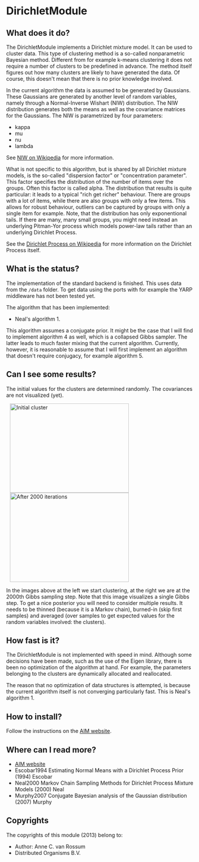 <!-- Uses markdown syntax for neat display at github. This is the most important thing to your user. Be not afraid that
	you are too long-winded. If you tell someone what the Battacharyya distance is, they probably will appreciate
	that even if they already know. Be also clear about its complexity, say if it is exponential in time or the 
	number of pixels for example. 

	Tips on syntax:
	
	Use pictures:
	  ![picture](https://raw.github.com/git_username/git_repos/master/module_name/some_doc_folder/picture.jpg)

	Use math notation (http://stackoverflow.com/questions/11256433):
	- Experiment on http://latex.codecogs.com/gif.latex?c=\sqrt{E/m} to check your equation
	- Encode the math part c=\sqrt{E/m} on http://www.url-encode-decode.com/urlencode
	- And write it in markdown syntax as:
	   ![equation](http://latex.codecogs.com/gif.latex?c%3D%5Csqrt%7BE%2Fm%7D)
-->

# DirichletModule

## What does it do?

The DirichletModule implements a Dirichlet mixture model. It can be used to cluster data. This type of clustering
method is a so-called nonparametric Bayesian method. Different from for example k-means clustering it does not 
require a number of clusters to be predefined in advance. The method itself figures out how many clusters are likely
to have generated the data. Of course, this doesn't mean that there is no prior knowledge involved. 

In the current algorithm the data is assumed to be generated by Gaussians. These Gaussians are generated by another
level of random variables, namely through a Normal-Inverse Wishart (NIW) distribution. The NIW distribution generates
both the means as well as the covariance matrices for the Gaussians. The NIW is parametrized by four parameters:

* kappa
* mu
* nu
* lambda

See [NIW on Wikipedia](http://en.wikipedia.org/wiki/Normal-inverse-Wishart_distribution) for more information.

What is not specific to this algorithm, but is shared by all Dirichlet mixture models, is the so-called "dispersion
factor" or "concentration parameter". This factor specifies the distribution of the number of items over the groups. 
Often this factor is called alpha. The distribution that results is quite particular: it leads to a typical
"rich get richer" behaviour. There are groups with a lot of items, while there are also groups with only a few items.
This allows for robust behaviour, outliers can be captured by groups with only a single item for example. Note, that
the distribution has only exponentional tails. If there are many, many small groups, you might need instead an
underlying Pitman-Yor process which models power-law tails rather than an underlying Dirichlet Process.

See the [Dirichlet Process on Wikipedia](http://en.wikipedia.org/wiki/Dirichlet_process) for more information on the 
Dirichlet Process itself.

## What is the status?

The implementation of the standard backend is finished. This uses data from the `/data` folder. To get data using
the ports with for example the YARP middleware has not been tested yet.

The algorithm that has been implemented:

* Neal's algorithm 1.

This algorithm assumes a conjugate prior. It might be the case that I will find to implement algorithm 4 as well,
which is a collapsed Gibbs sampler. The latter leads to much faster mixing that the current algorithm. Currently,
however, it is reasonable to assume that I will first implement an algorithm that doesn't require conjugacy, for
example algorithm 5.

## Can I see some results?

The initial values for the clusters are determined randomly. The covariances are not visualized (yet). 

<img src="https://github.com/mrquincle/aim_modules/raw/master/DirichletModule/docs/images/init.jpg" width="320" height="240" 
	title="Initial cluster" hspace="10"/>
<img src="https://github.com/mrquincle/aim_modules/raw/master/DirichletModule/docs/images/clusters.jpg" width="320" height="240" 
	title="After 2000 iterations" hspace="10"/>

In the images above at the left we start clustering, at the right we are at the 2000th Gibbs sampling step. Note that 
this image visualizes a single Gibbs step. To get a nice posterior you will need to consider multiple results. It needs 
to be thinned (because it is a Markov chain), burned-in (skip first samples) and averaged (over samples to get expected
values for the random variables involved: the clusters).

## How fast is it?

The DirichletModule is not implemented with speed in mind. Although some decisions have been made, such as the use of
the Eigen library, there is been no optimization of the algorithm at hand. For example, the parameters belonging to 
the clusters are dynamically allocated and reallocated. 

The reason that no optimization of data structures is attempted, is because the current algorithm itself is not 
converging particularly fast. This is Neal's algorithm 1. 

## How to install?

Follow the instructions on the [AIM website](http://dobots.github.com/aim/). 

## Where can I read more?

* [AIM website](http://dobots.github.com/aim-bzr/) 
* Escobar1994               Estimating Normal Means with a Dirichlet Process Prior (1994) Escobar                      
* Neal2000                  Markov Chain Sampling Methods for Dirichlet Process Mixture Models (2000) Neal             
* Murphy2007                Conjugate Bayesian analysis of the Gaussian distribution (2007) Murphy  

## Copyrights

The copyrights of this module (2013) belong to:

- Author: Anne C. van Rossum
- Distributed Organisms B.V.


